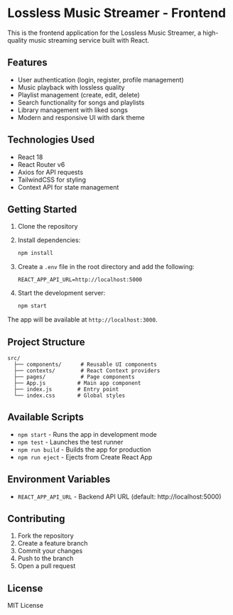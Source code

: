 # Lossless Music Streamer - Frontend

This is the frontend application for the Lossless Music Streamer, a high-quality music streaming service built with React.

## Features

- User authentication (login, register, profile management)
- Music playback with lossless quality
- Playlist management (create, edit, delete)
- Search functionality for songs and playlists
- Library management with liked songs
- Modern and responsive UI with dark theme

## Technologies Used

- React 18
- React Router v6
- Axios for API requests
- TailwindCSS for styling
- Context API for state management

## Getting Started

1. Clone the repository
2. Install dependencies:
   ```bash
   npm install
   ```

3. Create a `.env` file in the root directory and add the following:
   ```
   REACT_APP_API_URL=http://localhost:5000
   ```

4. Start the development server:
   ```bash
   npm start
   ```

The app will be available at `http://localhost:3000`.

## Project Structure

```
src/
  ├── components/      # Reusable UI components
  ├── contexts/        # React Context providers
  ├── pages/           # Page components
  ├── App.js          # Main app component
  ├── index.js        # Entry point
  └── index.css       # Global styles
```

## Available Scripts

- `npm start` - Runs the app in development mode
- `npm test` - Launches the test runner
- `npm run build` - Builds the app for production
- `npm run eject` - Ejects from Create React App

## Environment Variables

- `REACT_APP_API_URL` - Backend API URL (default: http://localhost:5000)

## Contributing

1. Fork the repository
2. Create a feature branch
3. Commit your changes
4. Push to the branch
5. Open a pull request

## License

MIT License 